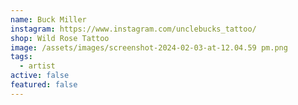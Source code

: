 ```yaml
---
name: Buck Miller
instagram: https://www.instagram.com/unclebucks_tattoo/
shop: Wild Rose Tattoo
image: /assets/images/screenshot-2024-02-03-at-12.04.59 pm.png
tags:
  - artist
active: false
featured: false
---
```

